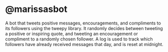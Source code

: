 # @marissasbot
A bot that tweets positive messages, encouragements, and compliments to its followers using the tweepy library. It randomly decides between tweeting a positive or inspiring quote, and tweeting an encouragement or compliment to a randomly chosen follower. A log is used to track which followers have already received messages that day, and is reset at midnight.
